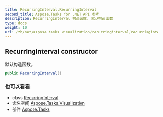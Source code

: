 ```yaml
---
title: RecurringInterval.RecurringInterval
second_title: Aspose.Tasks for .NET API 参考
description: RecurringInterval 构造函数. 默认构造函数
type: docs
weight: 10
url: /zh/net/aspose.tasks.visualization/recurringinterval/recurringinterval/
---
```

## RecurringInterval constructor

默认构造函数。

```csharp
public RecurringInterval()
```

### 也可以看看

* class [RecurringInterval](../)
* 命名空间 [Aspose.Tasks.Visualization](../../recurringinterval/)
* 部件 [Aspose.Tasks](../../../)


